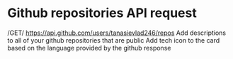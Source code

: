 # Github repositories API request

/GET/ https://api.github.com/users/tanasievlad246/repos
Add descriptions to all of your github repositories that are public
Add tech icon to the card based on the language provided by the github response
